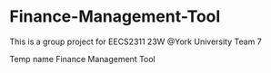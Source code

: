 # Finance-Management-Tool
This is a group project for EECS2311 23W @York University
Team 7

Temp name Finance Management Tool
